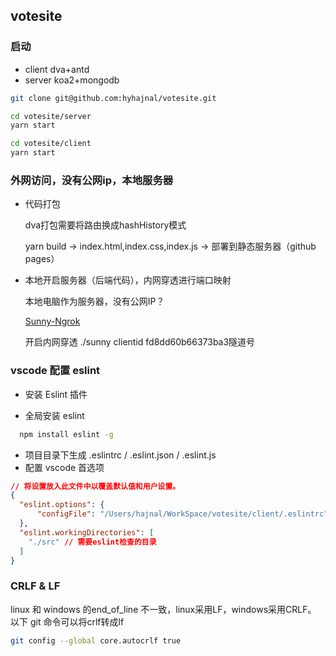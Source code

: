 ## votesite

### 启动
* client dva+antd
* server koa2+mongodb

``` bash
git clone git@github.com:hyhajnal/votesite.git
```

``` bash
cd votesite/server
yarn start
```
``` bash
cd votesite/client
yarn start
```

### 外网访问，没有公网ip，本地服务器
* 代码打包

  dva打包需要将路由换成hashHistory模式

  yarn build -> index.html,index.css,index.js -> 部署到静态服务器（github pages）

* 本地开启服务器（后端代码），内网穿透进行端口映射

  本地电脑作为服务器，没有公网IP？

  [Sunny-Ngrok](https://www.ngrok.cc)

  开启内网穿透
  ./sunny clientid fd8dd60b66373ba3隧道号


### vscode 配置 eslint

* 安装 Eslint 插件

* 全局安装 eslint
``` bash
  npm install eslint -g
```
* 项目目录下生成 .eslintrc / .eslint.json / .eslint.js
* 配置 vscode 首选项
``` json
// 将设置放入此文件中以覆盖默认值和用户设置。
{
  "eslint.options": {
      "configFile": "/Users/hajnal/WorkSpace/votesite/client/.eslintrc" //.eslintrc所在目录
  },
  "eslint.workingDirectories": [
    "./src" // 需要eslint检查的目录
  ]
}
```

### CRLF & LF
linux 和 windows 的end_of_line 不一致，linux采用LF，windows采用CRLF。
以下 git 命令可以将crlf转成lf
``` bash
git config --global core.autocrlf true
```